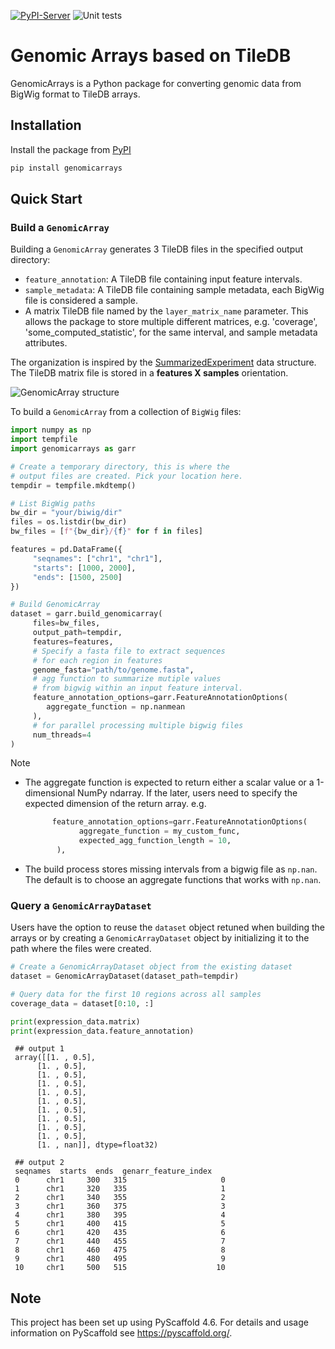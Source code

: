 <!-- These are examples of badges you might want to add to your README:
     please update the URLs accordingly

[![Built Status](https://api.cirrus-ci.com/github/<USER>/GenomicArrays.svg?branch=main)](https://cirrus-ci.com/github/<USER>/GenomicArrays)
[![ReadTheDocs](https://readthedocs.org/projects/GenomicArrays/badge/?version=latest)](https://GenomicArrays.readthedocs.io/en/stable/)
[![Coveralls](https://img.shields.io/coveralls/github/<USER>/GenomicArrays/main.svg)](https://coveralls.io/r/<USER>/GenomicArrays)
[![PyPI-Server](https://img.shields.io/pypi/v/GenomicArrays.svg)](https://pypi.org/project/GenomicArrays/)
[![Conda-Forge](https://img.shields.io/conda/vn/conda-forge/GenomicArrays.svg)](https://anaconda.org/conda-forge/GenomicArrays)
[![Monthly Downloads](https://pepy.tech/badge/GenomicArrays/month)](https://pepy.tech/project/GenomicArrays)
[![Twitter](https://img.shields.io/twitter/url/http/shields.io.svg?style=social&label=Twitter)](https://twitter.com/GenomicArrays)
-->

[![PyPI-Server](https://img.shields.io/pypi/v/GenomicArrays.svg)](https://pypi.org/project/GenomicArrays/)
![Unit tests](https://github.com/CellArr/GenomicArrays/actions/workflows/run-tests.yml/badge.svg)

# Genomic Arrays based on TileDB

GenomicArrays is a Python package for converting genomic data from BigWig format to TileDB arrays.

## Installation

Install the package from [PyPI](https://pypi.org/project/genomicarrays/)

```sh
pip install genomicarrays
```

## Quick Start

### Build a `GenomicArray`

Building a `GenomicArray` generates 3 TileDB files in the specified output directory:

- `feature_annotation`: A TileDB file containing input feature intervals.
- `sample_metadata`: A TileDB file containing sample metadata, each BigWig file is considered a sample.
- A matrix TileDB file named by the `layer_matrix_name` parameter. This allows the package
to store multiple different matrices, e.g. 'coverage', 'some_computed_statistic', for the same interval,
and sample metadata attributes.

The organization is inspired by the [SummarizedExperiment](https://bioconductor.org/packages/release/bioc/html/SummarizedExperiment.html) data structure. The TileDB matrix file is stored in a **features X samples** orientation.

![`GenomicArray` structure](./assets/genarr.png "GenomicArray")

To build a `GenomicArray` from a collection of `BigWig` files:

```python
import numpy as np
import tempfile
import genomicarrays as garr

# Create a temporary directory, this is where the
# output files are created. Pick your location here.
tempdir = tempfile.mkdtemp()

# List BigWig paths
bw_dir = "your/biwig/dir"
files = os.listdir(bw_dir)
bw_files = [f"{bw_dir}/{f}" for f in files]

features = pd.DataFrame({
     "seqnames": ["chr1", "chr1"],
     "starts": [1000, 2000],
     "ends": [1500, 2500]
})

# Build GenomicArray
dataset = garr.build_genomicarray(
     files=bw_files,
     output_path=tempdir,
     features=features,
     # Specify a fasta file to extract sequences
     # for each region in features
     genome_fasta="path/to/genome.fasta",
     # agg function to summarize mutiple values
     # from bigwig within an input feature interval.
     feature_annotation_options=garr.FeatureAnnotationOptions(
        aggregate_function = np.nanmean
     ),
     # for parallel processing multiple bigwig files
     num_threads=4
)
```

> [!NOTE]
> - The aggregate function is expected to return either a scalar value or a 1-dimensional NumPy ndarray. If the later, users need to specify the expected dimension of the return array. e.g. 
>   ```python
>         feature_annotation_options=garr.FeatureAnnotationOptions(
>               aggregate_function = my_custom_func,
>               expected_agg_function_length = 10,
>          ),
> - The build process stores missing intervals from a bigwig file as `np.nan`. The default is to choose an aggregate functions that works with `np.nan`.



### Query a `GenomicArrayDataset`

Users have the option to reuse the `dataset` object retuned when building the arrays or by creating a `GenomicArrayDataset` object by initializing it to the path where the files were created.

```python
# Create a GenomicArrayDataset object from the existing dataset
dataset = GenomicArrayDataset(dataset_path=tempdir)

# Query data for the first 10 regions across all samples
coverage_data = dataset[0:10, :]

print(expression_data.matrix)
print(expression_data.feature_annotation)
```

     ## output 1
     array([[1. , 0.5],
          [1. , 0.5],
          [1. , 0.5],
          [1. , 0.5],
          [1. , 0.5],
          [1. , 0.5],
          [1. , 0.5],
          [1. , 0.5],
          [1. , 0.5],
          [1. , 0.5],
          [1. , nan]], dtype=float32)

     ## output 2
     seqnames  starts  ends  genarr_feature_index
     0      chr1     300   315                     0
     1      chr1     320   335                     1
     2      chr1     340   355                     2
     3      chr1     360   375                     3
     4      chr1     380   395                     4
     5      chr1     400   415                     5
     6      chr1     420   435                     6
     7      chr1     440   455                     7
     8      chr1     460   475                     8
     9      chr1     480   495                     9
     10     chr1     500   515                    10


<!-- pyscaffold-notes -->

## Note

This project has been set up using PyScaffold 4.6. For details and usage
information on PyScaffold see https://pyscaffold.org/.
